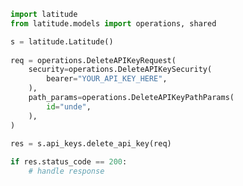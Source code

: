 <!-- Start SDK Example Usage -->
```python
import latitude
from latitude.models import operations, shared

s = latitude.Latitude()
   
req = operations.DeleteAPIKeyRequest(
    security=operations.DeleteAPIKeySecurity(
        bearer="YOUR_API_KEY_HERE",
    ),
    path_params=operations.DeleteAPIKeyPathParams(
        id="unde",
    ),
)
    
res = s.api_keys.delete_api_key(req)

if res.status_code == 200:
    # handle response
```
<!-- End SDK Example Usage -->